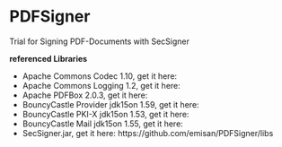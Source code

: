 # PDFSigner
Trial for Signing PDF-Documents with SecSigner

<b>referenced Libraries</b>
<ul>
  <li>Apache Commons Codec 1.10, get it here: </li>
  <li>Apache Commons Logging 1.2, get it here: </li>
  <li>Apache PDFBox 2.0.3, get it here: </li>
  <li>BouncyCastle Provider jdk15on 1.59, get it here: </li>
  <li>BouncyCastle PKI-X jdk15on 1.53, get it here: </li>
  <li>BouncyCastle Mail jdk15on 1.55, get it here: </li>
  <li>SecSigner.jar, get it here: https://github.com/emisan/PDFSigner/libs</li>
</ul>
